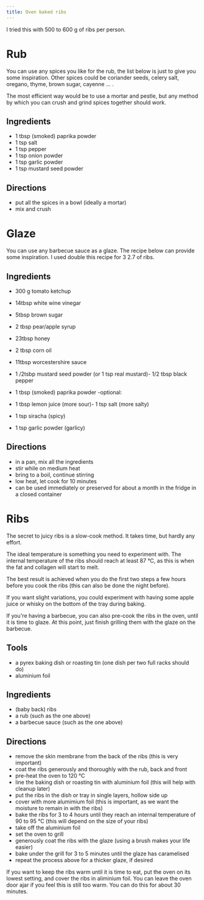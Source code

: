 ```yaml
---
title: Oven baked ribs
---
```

I tried this with 500 to 600 g of ribs per person.

# Rub

You can use any spices you like for the rub, the list below is just to give you
some inspiration. Other spices could be coriander seeds, celery salt, oregano,
thyme, brown sugar, cayenne ... .

The most efficient way would be to use a mortar and pestle, but any method by
which you can crush and grind spices together should work.

## Ingredients

- 1 tbsp (smoked) paprika powder
- 1 tsp salt
- 1 tsp pepper
- 1 tsp onion powder
- 1 tsp garlic powder
- 1 tsp mustard seed powder

## Directions

- put all the spices in a bowl (ideally a mortar)
- mix and crush


# Glaze

You can use any barbecue sauce as a glaze. The recipe below can provide some
inspiration.
I used double this recipe for 3 2.7 of ribs.

## Ingredients

- 300 g tomato ketchup
- 14tbsp white wine vinegar
-  5tbsp brown sugar
- 2 tbsp pear/apple syrup
- 23tbsp honey
- 2 tbsp corn oil
- 11tbsp worcestershire sauce
- 1 /2tsbp mustard
 seed powder (or 1 tsp real mustard)- 1/2 tbsp black pepper
- 1 tbsp (smoked) paprika powder
-optional:


- 1 tbsp lemon juice (more sour)- 1 tsp salt (more salty)
- 1 tsp siracha (spicy)
- 1 tsp garlic powder (garlicy)

## Directions

- in a pan, mix all the ingredients
- stir while on medium heat
- bring to a boil, continue stirring
- low heat, let cook for 10 minutes
- can be used immediately or preserved for about a month in the fridge in a closed container


# Ribs

The secret to juicy ribs is a slow-cook method. It takes time, but hardly any
effort.

The ideal temperature is something you need to experiment with. The internal
temperature of the ribs should reach at least 87 °C, as this is when the fat
and collagen will start to melt.

The best result is achieved when you do the first two steps a few hours before
you cook the ribs (this can also be done the night before).

If you want slight variations, you could experiment with having some apple juice
or whisky on the bottom of the tray during baking.

If you're having a barbecue, you can also pre-cook the ribs in the oven, until
it is time to glaze. At this point, just finish grilling them with the glaze on
the barbecue.

## Tools

- a pyrex baking dish or roasting tin (one dish per two full racks should do)
- aluminium foil

## Ingredients

- (baby back) ribs
- a rub (such as the one above)
- a barbecue sauce (such as the one above)

## Directions

- remove the skin membrane from the back of the ribs (this is very important)
- coat the ribs generously and thoroughly with the rub, back and front
- pre-heat the oven to 120 °C
- line the baking dish or roasting tin with aluminium foil (this will help with cleanup later)
- put the ribs in the dish or tray in single layers, hollow side up
- cover with more alumimium foil (this is important, as we want the moisture to remain in with the ribs)
- bake the ribs for 3 to 4 hours until they reach an internal temperature of 90 to 95 °C (this will depend on the size of your ribs)
- take off the aluminium foil
- set the oven to grill
- generously coat the ribs with the glaze (using a brush makes your life easier)
- bake under the grill for 3 to 5 minutes until the glaze has caramelised
- repeat the process above for a thicker glaze, if desired

If you want to keep the ribs warm until it is time to eat, put the oven on its
lowest setting, and cover the ribs in aliminium foil. You can leave the oven
door ajar if you feel this is still too warm. You can do this for about 30
minutes.
